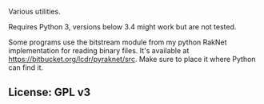 Various utilities.

Requires Python 3, versions below 3.4 might work but are not tested.

Some programs use the bitstream module from my python RakNet implementation for reading binary files. It's available at https://bitbucket.org/lcdr/pyraknet/src. Make sure to place it where Python can find it.

## License: GPL v3
